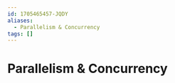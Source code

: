 ```yaml
---
id: 1705465457-JQDY
aliases:
  - Parallelism & Concurrency
tags: []
---
```


# Parallelism & Concurrency

